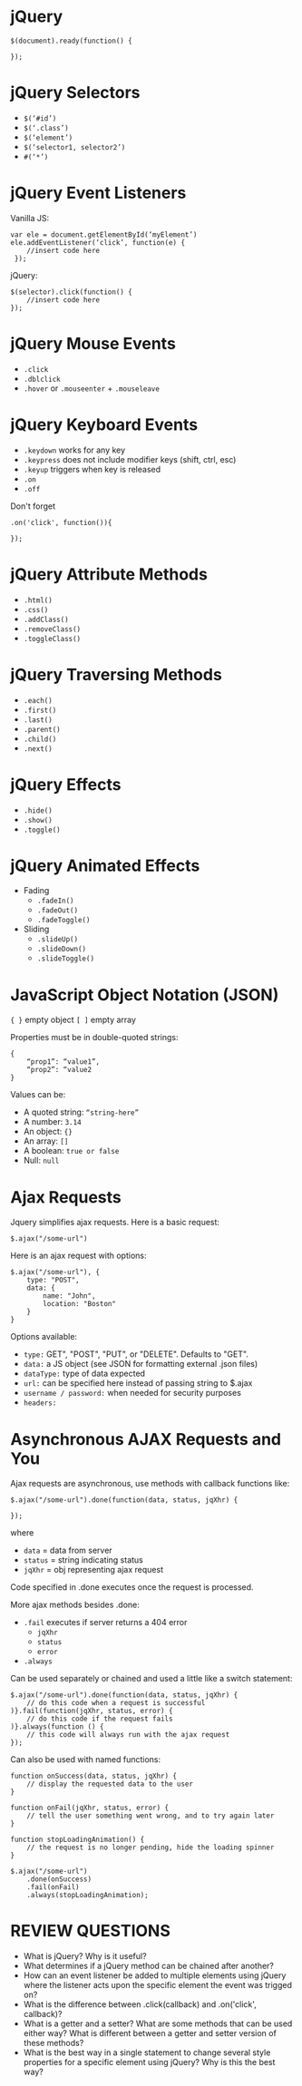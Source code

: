 # jQuery
    $(document).ready(function() {

    });
# jQuery Selectors
- `$(‘#id’)`
- `$(‘.class’)`
- `$(‘element’)`
- `$(‘selector1, selector2’)`
- `#(‘*’)`
# jQuery Event Listeners
Vanilla JS:

    var ele = document.getElementById(‘myElement’)
    ele.addEventListener(‘click’, function(e) {
        //insert code here
     });
jQuery:

	$(selector).click(function() {
		//insert code here
	});
		
# jQuery Mouse Events
- `.click`
- `.dblclick`
- `.hover`	or	`.mouseenter` + `.mouseleave`

#  jQuery Keyboard Events
- `.keydown` works for any key
- `.keypress` does not include modifier keys (shift, ctrl, esc)
- `.keyup` triggers when key is released
- `.on`
- `.off`

Don't forget

    .on('click', function()){
    
    });

#  jQuery Attribute Methods
- `.html()`
- `.css()`
- `.addClass()`
- `.removeClass()`
- `.toggleClass()`

# jQuery Traversing Methods
- `.each()`
- `.first()`
- `.last()`
- `.parent()`
- `.child()`
- `.next()`
	
# jQuery Effects
- `.hide()`
- `.show()`
- `.toggle()`

# jQuery Animated Effects
- Fading
    - `.fadeIn()`
    - `.fadeOut()`
    - `.fadeToggle()`
- Sliding
    - `.slideUp()`
    - `.slideDown()`
    - `.slideToggle()`

#  JavaScript Object Notation (JSON)
`{ }`	empty object
`[ ]`	empty array

Properties must be in double-quoted strings:

    {
		“prop1”: “value1”,
		“prop2”: “value2
	}

Values can be:
- A quoted string:	`“string-here”`
- A number:		    `3.14`
- An object:        `{}`
- An array:		    `[]`
- A boolean:        `true or false`
- Null:			    `null`

# Ajax Requests
Jquery simplifies ajax requests. Here is a basic request:

    $.ajax("/some-url")
Here is an ajax request with options:

    $.ajax("/some-url"), {
        type: "POST",
        data: {
            name: "John",
            location: "Boston"
        }
    }

Options available:
- `type:` GET", "POST", "PUT", or "DELETE".  Defaults to "GET".
- `data:` a JS object (see JSON for formatting external .json files)
- `dataType:` type of data expected
- `url:` can be specified here instead of passing string to $.ajax
- `username / password:` when needed for security purposes
- `headers:` <something complex that needs to be researched>

# Asynchronous AJAX Requests and You
Ajax requests are asynchronous, use methods with callback functions like:

    $.ajax("/some-url").done(function(data, status, jqXhr) {

    });

where
- `data` = data from server
- `status` = string indicating status
- `jqXhr` = obj representing ajax request

Code specified in .done executes once the request is processed.

More ajax methods besides .done:
- `.fail` executes if server returns a 404 error
    - `jqXhr`
    - `status`
    - `error`
- `.always`


Can be used separately or chained and used a little like a switch statement:

    $.ajax("/some-url").done(function(data, status, jqXhr) {
        // do this code when a request is successful
    )}.fail(function(jqXhr, status, error) {
        // do this code if the request fails
    )}.always(function () {
        // this code will always run with the ajax request
    });

Can also be used with named functions:
    
    function onSuccess(data, status, jqXhr) {
        // display the requested data to the user
    }

    function onFail(jqXhr, status, error) {
        // tell the user something went wrong, and to try again later
    }

    function stopLoadingAnimation() {
        // the request is no longer pending, hide the loading spinner
    }

    $.ajax("/some-url")
        .done(onSuccess)
        .fail(onFail)
        .always(stopLoadingAnimation);

# REVIEW QUESTIONS
- What is jQuery? Why is it useful?
- What determines if a jQuery method can be chained after another?
- How can an event listener be added to multiple elements using jQuery
where the listener acts upon the specific element the event was trigged on?
- What is the difference between .click(callback) and .on('click', callback)?
- What is a getter and a setter? What are some methods that can be used either way? What is different between a getter and setter version of these methods?
- What is the best way in a single statement to change several style properties for a specific element using jQuery? Why is this the best way?
